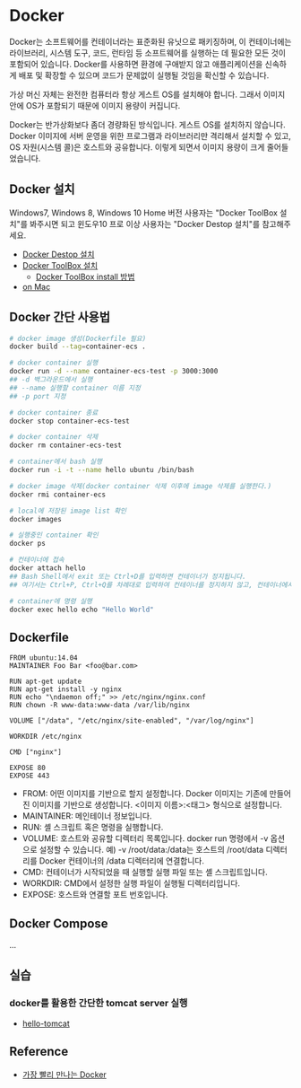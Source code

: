 # Docker

Docker는 소프트웨어를 컨테이너라는 표준화된 유닛으로 패키징하며, 이 컨테이너에는 라이브러리, 시스템 도구, 코드, 런타임 등 소프트웨어를 실행하는 데 필요한 모든 것이 포함되어 있습니다. Docker를 사용하면 환경에 구애받지 않고 애플리케이션을 신속하게 배포 및 확장할 수 있으며 코드가 문제없이 실행될 것임을 확신할 수 있습니다.

가상 머신 자체는 완전한 컴퓨터라 항상 게스트 OS를 설치해야 합니다. 그래서 이미지 안에 OS가 포함되기 때문에 이미지 용량이 커집니다.

Docker는 반가상화보다 좀더 경량화된 방식입니다. 게스트 OS를 설치하지 않습니다. Docker 이미지에 서버 운영을 위한 프로그램과 라이브러리만 격리해서 설치할 수 있고, OS 자원(시스템 콜)은 호스트와 공유합니다. 이렇게 되면서 이미지 용량이 크게 줄어들었습니다.

## Docker 설치

Windows7, Windows 8, Windows 10 Home 버전 사용자는 "Docker ToolBox 설치"를 봐주시면 되고 윈도우10 프로 이상 사용자는 "Docker Destop 설치"를 참고해주세요.

- [Docker Destop 설치](https://docs.docker.com/docker-for-windows/install/)
- [Docker ToolBox 설치](https://docs.docker.com/docker-for-windows/install/)
    - [Docker ToolBox install 방법](https://docs.docker.com/toolbox/toolbox_install_windows/)
- [on Mac](https://docs.docker.com/docker-for-mac/install/)

## Docker 간단 사용법

```bash
# docker image 생성(Dockerfile 필요)
docker build --tag=container-ecs .

# docker container 실행
docker run -d --name container-ecs-test -p 3000:3000
## -d 백그라운드에서 실행 
## --name 실행할 container 이름 지정
## -p port 지정

# docker container 종료
docker stop container-ecs-test

# docker container 삭제
docker rm container-ecs-test

# container에서 bash 실행
docker run -i -t --name hello ubuntu /bin/bash

# docker image 삭제(docker container 삭제 이후에 image 삭제를 실행한다.)
docker rmi container-ecs

# local에 저장된 image list 확인
docker images

# 실행중인 container 확인
docker ps

# 컨테이너에 접속
docker attach hello
## Bash Shell에서 exit 또는 Ctrl+D를 입력하면 컨테이너가 정지됩니다. 
## 여기서는 Ctrl+P, Ctrl+Q를 차례대로 입력하여 컨테이너를 정지하지 않고, 컨테이너에서 빠져나옵니다.

# container에 명령 실행
docker exec hello echo "Hello World"
```

## Dockerfile

```
FROM ubuntu:14.04
MAINTAINER Foo Bar <foo@bar.com>

RUN apt-get update
RUN apt-get install -y nginx
RUN echo "\ndaemon off;" >> /etc/nginx/nginx.conf
RUN chown -R www-data:www-data /var/lib/nginx

VOLUME ["/data", "/etc/nginx/site-enabled", "/var/log/nginx"]

WORKDIR /etc/nginx

CMD ["nginx"]

EXPOSE 80
EXPOSE 443
```
- FROM: 어떤 이미지를 기반으로 할지 설정합니다. Docker 이미지는 기존에 만들어진 이미지를 기반으로 생성합니다. <이미지 이름>:<태그> 형식으로 설정합니다.
- MAINTAINER: 메인테이너 정보입니다.
- RUN: 셸 스크립트 혹은 명령을 실행합니다.
- VOLUME: 호스트와 공유할 디렉터리 목록입니다. docker run 명령에서 -v 옵션으로 설정할 수 있습니다. 예) -v /root/data:/data는 호스트의 /root/data 디렉터리를 Docker 컨테이너의 /data 디렉터리에 연결합니다.
- CMD: 컨테이너가 시작되었을 때 실행할 실행 파일 또는 셸 스크립트입니다.
- WORKDIR: CMD에서 설정한 실행 파일이 실행될 디렉터리입니다.
- EXPOSE: 호스트와 연결할 포트 번호입니다.

## Docker Compose

...

## 실습

### docker를 활용한 간단한 tomcat server 실행

- [hello-tomcat](https://github.com/yogae/hello-tomcat.git)

## Reference
- [가장 빨리 만나는 Docker](http://pyrasis.com/docker.html)